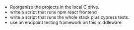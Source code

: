 ﻿- Reorganize the projects in the local C drive.
- write a script that runs npm react frontend
- write a script that runs the whole stack plus cypress tests.
- use an endpoint testing framework on this middleware.
